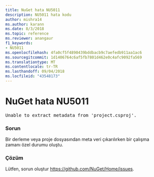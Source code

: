 ```yaml
---
title: NuGet hata NU5011
description: NU5011 hata kodu
author: mishra14
ms.author: karann
ms.date: 8/3/2018
ms.topic: reference
ms.reviewer: anangaur
f1_keywords:
- NU5011
ms.openlocfilehash: 4fa0cf5f4890439bddbacb9c7aefedb911aa1ac6
ms.sourcegitcommit: 1d1406764c6af5fb7801d462e0c4afc9092fa569
ms.translationtype: MT
ms.contentlocale: tr-TR
ms.lasthandoff: 09/04/2018
ms.locfileid: "43548173"
---
```

# <a name="nuget-error-nu5011"></a>NuGet hata NU5011
<pre>Unable to extract metadata from 'project.csproj'.</pre>

### <a name="issue"></a>Sorun

Bir derleme veya proje dosyasından meta veri çıkarılırken bir çalışma zamanı özel durumu oluştu.


### <a name="solution"></a>Çözüm

Lütfen, sorun oluştur https://github.com/NuGet/Home/issues.

